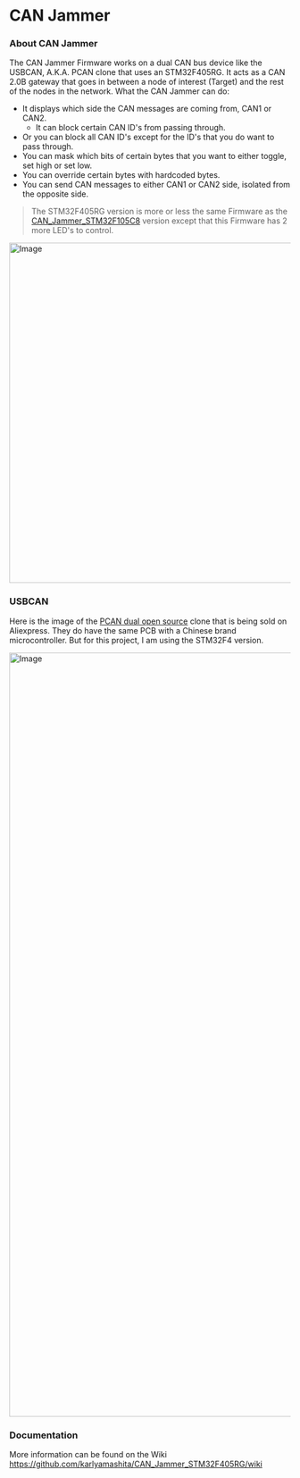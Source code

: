 # CAN Jammer

### About CAN Jammer
The CAN Jammer Firmware works on a dual CAN bus device like the USBCAN, A.K.A. PCAN clone that uses an STM32F405RG. It acts as a CAN 2.0B gateway that goes in between a node of interest (Target) and the rest of the nodes in the network. 
What the CAN Jammer can do:<br>
* It displays which side the CAN messages are coming from, CAN1 or CAN2.
  * It can block certain CAN ID's from passing through.
* Or you can block all CAN ID's except for the ID's that you do want to pass through.
* You can mask which bits of certain bytes that you want to either toggle, set high or set low.
* You can override certain bytes with hardcoded bytes.
* You can send CAN messages to either CAN1 or CAN2 side, isolated from the opposite side.

>The STM32F405RG version is more or less the same Firmware as the [CAN_Jammer_STM32F105C8](https://github.com/karlyamashita/CAN_Jammer_STM32F105RB) version except that this Firmware has 2 more LED's to control.

<img width="1024" height="609" alt="Image" src="https://github.com/user-attachments/assets/9419c315-3baa-4cbc-ba5d-8452d9d5ef27" />

### USBCAN
Here is the image of the [PCAN dual open source](https://www.aliexpress.us/w/wholesale-pcan-dual-open-source.html) clone that is being sold on Aliexpress. They do have the same PCB with a Chinese brand microcontroller. But for this project, I am using the STM32F4 version. 

<img width="2048" height="1368" alt="Image" src="https://github.com/user-attachments/assets/08322bde-015f-488e-a1a6-e60ca0565f6e" />

### Documentation
More information can be found on the Wiki https://github.com/karlyamashita/CAN_Jammer_STM32F405RG/wiki



